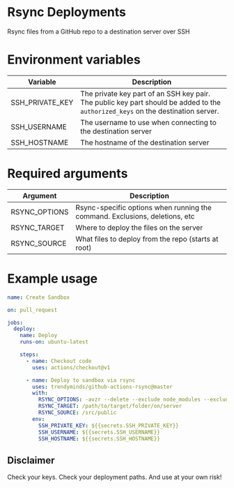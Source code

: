 # Rsync Deployments

Rsync files from a GitHub repo to a destination server over SSH

# Environment variables

| Variable           | Description                                                                                                                      |
|--------------------|----------------------------------------------------------------------------------------------------------------------------------|
| SSH_PRIVATE_KEY    | The private key part of an SSH key pair. The public key part should be added to the `authorized_keys` on the destination server. |
| SSH_USERNAME       | The username to use when connecting to the destination server                                                                    |
| SSH_HOSTNAME       | The hostname of the destination server                                                                                           |

# Required arguments

| Argument           | Description                                                                   |
|--------------------|-------------------------------------------------------------------------------|
| RSYNC_OPTIONS      | Rsync-specific options when running the command. Exclusions, deletions, etc   |
| RSYNC_TARGET       | Where to deploy the files on the server                                       |
| RSYNC_SOURCE       | What files to deploy from the repo (starts at root)                           |

# Example usage

```yaml
name: Create Sandbox

on: pull_request

jobs:
  deploy:
    name: Deploy
    runs-on: ubuntu-latest

    steps:
      - name: Checkout code
        uses: actions/checkout@v1

      - name: Deploy to sandbox via rsync
        uses: trendyminds/github-actions-rsync@master
        with:
          RSYNC_OPTIONS: -avzr --delete --exclude node_modules --exclude '.git*'
          RSYNC_TARGET: /path/to/target/folder/on/server
          RSYNC_SOURCE: /src/public
        env:
          SSH_PRIVATE_KEY: ${{secrets.SSH_PRIVATE_KEY}}
          SSH_USERNAME: ${{secrets.SSH_USERNAME}}
          SSH_HOSTNAME: ${{secrets.SSH_HOSTNAME}}
```

## Disclaimer

Check your keys. Check your deployment paths. And use at your own risk!
